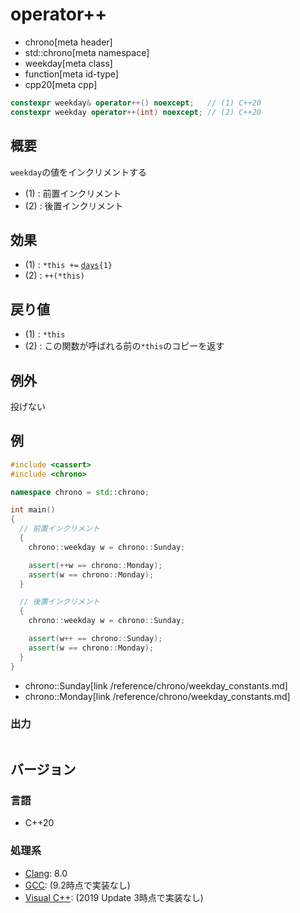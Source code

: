 # operator++
* chrono[meta header]
* std::chrono[meta namespace]
* weekday[meta class]
* function[meta id-type]
* cpp20[meta cpp]

```cpp
constexpr weekday& operator++() noexcept;   // (1) C++20
constexpr weekday operator++(int) noexcept; // (2) C++20
```

## 概要
`weekday`の値をインクリメントする

- (1) : 前置インクリメント
- (2) : 後置インクリメント


## 効果
- (1) : `*this +=` [`days`](/reference/chrono/duration_aliases.md)`{1}`
- (2) : `++(*this)`


## 戻り値
- (1) : `*this`
- (2) : この関数が呼ばれる前の`*this`のコピーを返す


## 例外
投げない


## 例
```cpp example
#include <cassert>
#include <chrono>

namespace chrono = std::chrono;

int main()
{
  // 前置インクリメント
  {
    chrono::weekday w = chrono::Sunday;

    assert(++w == chrono::Monday);
    assert(w == chrono::Monday);
  }

  // 後置インクリメント
  {
    chrono::weekday w = chrono::Sunday;

    assert(w++ == chrono::Sunday);
    assert(w == chrono::Monday);
  }
}
```
* chrono::Sunday[link /reference/chrono/weekday_constants.md]
* chrono::Monday[link /reference/chrono/weekday_constants.md]

### 出力
```
```

## バージョン
### 言語
- C++20

### 処理系
- [Clang](/implementation.md#clang): 8.0
- [GCC](/implementation.md#gcc): (9.2時点で実装なし)
- [Visual C++](/implementation.md#visual_cpp): (2019 Update 3時点で実装なし)
